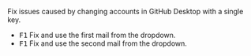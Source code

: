 Fix issues caused by changing accounts in GitHub Desktop with a single key.

* <kbd>F1</kbd> Fix and use the first mail from the dropdown.
* <kbd>F1</kbd> Fix and use the second mail from the dropdown.